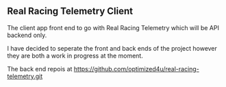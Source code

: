 ## Real Racing Telemetry Client

The client app front end to go with Real Racing Telemetry which will be API backend only.

I have decided to seperate the front and back ends of the project however they are both a work in progress at the moment.

The back end repois at <https://github.com/optimized4u/real-racing-telemetry.git>
